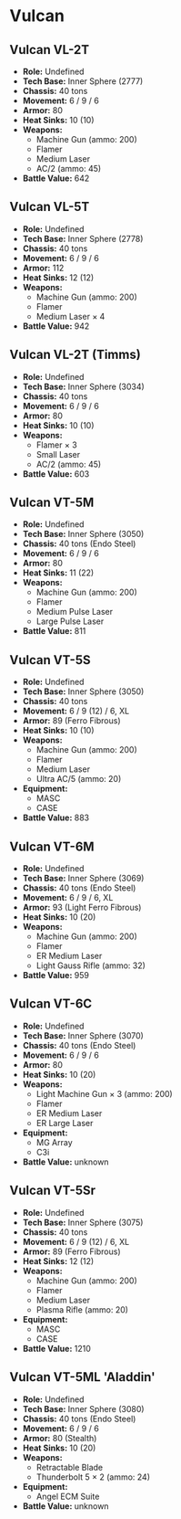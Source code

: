 # Vulcan
## Vulcan VL-2T
- **Role:** Undefined
- **Tech Base:** Inner Sphere (2777)
- **Chassis:** 40 tons
- **Movement:** 6 / 9 / 6
- **Armor:** 80
- **Heat Sinks:** 10 (10)
- **Weapons:**
  - Machine Gun (ammo: 200)
  - Flamer
  - Medium Laser
  - AC/2 (ammo: 45)
- **Battle Value:** 642

## Vulcan VL-5T
- **Role:** Undefined
- **Tech Base:** Inner Sphere (2778)
- **Chassis:** 40 tons
- **Movement:** 6 / 9 / 6
- **Armor:** 112
- **Heat Sinks:** 12 (12)
- **Weapons:**
  - Machine Gun (ammo: 200)
  - Flamer
  - Medium Laser × 4
- **Battle Value:** 942

## Vulcan VL-2T (Timms)
- **Role:** Undefined
- **Tech Base:** Inner Sphere (3034)
- **Chassis:** 40 tons
- **Movement:** 6 / 9 / 6
- **Armor:** 80
- **Heat Sinks:** 10 (10)
- **Weapons:**
  - Flamer × 3
  - Small Laser
  - AC/2 (ammo: 45)
- **Battle Value:** 603

## Vulcan VT-5M
- **Role:** Undefined
- **Tech Base:** Inner Sphere (3050)
- **Chassis:** 40 tons (Endo Steel)
- **Movement:** 6 / 9 / 6
- **Armor:** 80
- **Heat Sinks:** 11 (22)
- **Weapons:**
  - Machine Gun (ammo: 200)
  - Flamer
  - Medium Pulse Laser
  - Large Pulse Laser
- **Battle Value:** 811

## Vulcan VT-5S
- **Role:** Undefined
- **Tech Base:** Inner Sphere (3050)
- **Chassis:** 40 tons
- **Movement:** 6 / 9 (12) / 6, XL
- **Armor:** 89 (Ferro Fibrous)
- **Heat Sinks:** 10 (10)
- **Weapons:**
  - Machine Gun (ammo: 200)
  - Flamer
  - Medium Laser
  - Ultra AC/5 (ammo: 20)
- **Equipment:**
  - MASC
  - CASE
- **Battle Value:** 883

## Vulcan VT-6M
- **Role:** Undefined
- **Tech Base:** Inner Sphere (3069)
- **Chassis:** 40 tons (Endo Steel)
- **Movement:** 6 / 9 / 6, XL
- **Armor:** 93 (Light Ferro Fibrous)
- **Heat Sinks:** 10 (20)
- **Weapons:**
  - Machine Gun (ammo: 200)
  - Flamer
  - ER Medium Laser
  - Light Gauss Rifle (ammo: 32)
- **Battle Value:** 959

## Vulcan VT-6C
- **Role:** Undefined
- **Tech Base:** Inner Sphere (3070)
- **Chassis:** 40 tons (Endo Steel)
- **Movement:** 6 / 9 / 6
- **Armor:** 80
- **Heat Sinks:** 10 (20)
- **Weapons:**
  - Light Machine Gun × 3 (ammo: 200)
  - Flamer
  - ER Medium Laser
  - ER Large Laser
- **Equipment:**
  - MG Array
  - C3i
- **Battle Value:** unknown

## Vulcan VT-5Sr
- **Role:** Undefined
- **Tech Base:** Inner Sphere (3075)
- **Chassis:** 40 tons
- **Movement:** 6 / 9 (12) / 6, XL
- **Armor:** 89 (Ferro Fibrous)
- **Heat Sinks:** 12 (12)
- **Weapons:**
  - Machine Gun (ammo: 200)
  - Flamer
  - Medium Laser
  - Plasma Rifle (ammo: 20)
- **Equipment:**
  - MASC
  - CASE
- **Battle Value:** 1210

## Vulcan VT-5ML 'Aladdin'
- **Role:** Undefined
- **Tech Base:** Inner Sphere (3080)
- **Chassis:** 40 tons (Endo Steel)
- **Movement:** 6 / 9 / 6
- **Armor:** 80 (Stealth)
- **Heat Sinks:** 10 (20)
- **Weapons:**
  - Retractable Blade
  - Thunderbolt 5 × 2 (ammo: 24)
- **Equipment:**
  - Angel ECM Suite
- **Battle Value:** unknown

